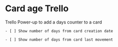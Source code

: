 # Card age Trello

Trello Power-up to add a days counter to a card

    - [ ] Show number of days from card creation date

    - [ ] Show number of days from card last movement

